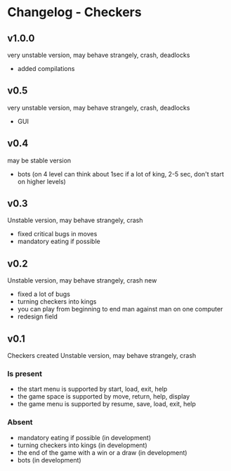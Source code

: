 # Changelog - Checkers
## v1.0.0
very unstable version, may behave strangely, crash, deadlocks
- added compilations

## v0.5
very unstable version, may behave strangely, crash, deadlocks
- GUI

## v0.4
may be stable version
- bots (on 4 level can think about 1sec if a lot of king, 2-5 sec, don't start on higher levels)

## v0.3
Unstable version, may behave strangely, crash
- fixed critical bugs in moves
- mandatory eating if possible

## v0.2
Unstable version, may behave strangely, crash
new
- fixed a lot of bugs
- turning checkers into kings
- you can play from beginning to end man against man on one computer
- redesign field

## v0.1
Checkers created
Unstable version, may behave strangely, crash

### Is present
- the start menu
  is supported by start, load, exit, help
- the game space
  is supported by move, return, help, display
- the game menu
  is supported by resume, save, load, exit, help

### Absent
- mandatory eating if possible (in development)
- turning checkers into kings (in development)
- the end of the game with a win or a draw (in development)
- bots (in development)